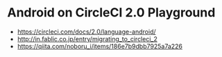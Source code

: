 # Android on CircleCI 2.0 Playground

* https://circleci.com/docs/2.0/language-android/
* http://in.fablic.co.jp/entry/migrating_to_circleci_2
* https://qiita.com/noboru_i/items/186e7b9dbb7925a7a226